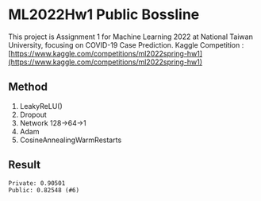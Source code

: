 # ML2022Hw1 Public Bossline
This project is Assignment 1 for Machine Learning 2022 at National Taiwan University, focusing on COVID-19 Case Prediction.
Kaggle Competition : [https://www.kaggle.com/competitions/ml2022spring-hw1](https://www.kaggle.com/competitions/ml2022spring-hw1)

## Method
1. LeakyReLU()
2. Dropout
3. Network 128->64->1
4. Adam
5. CosineAnnealingWarmRestarts

## Result
```
Private: 0.90501
Public: 0.82548 (#6)
```
